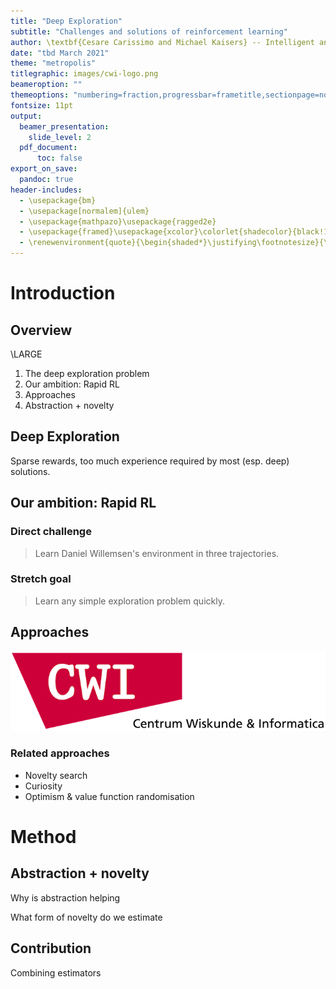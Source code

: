 ```yaml
---
title: "Deep Exploration"
subtitle: "Challenges and solutions of reinforcement learning"
author: \textbf{Cesare Carissimo and Michael Kaisers} -- Intelligent and Autonomous Systems research group Centrum Wiskunde & Informatica
date: "tbd March 2021"
theme: "metropolis"
titlegraphic: images/cwi-logo.png
beameroption: ""
themeoptions: "numbering=fraction,progressbar=frametitle,sectionpage=none"
fontsize: 11pt
output:
  beamer_presentation:
    slide_level: 2
  pdf_document:
      toc: false
export_on_save:
  pandoc: true
header-includes:
  - \usepackage{bm}
  - \usepackage[normalem]{ulem}
  - \usepackage{mathpazo}\usepackage{ragged2e}
  - \usepackage{framed}\usepackage{xcolor}\colorlet{shadecolor}{black!10}
  - \renewenvironment{quote}{\begin{shaded*}\justifying\footnotesize}{\end{shaded*}}
---
```

# Introduction

## Overview
\LARGE

1. The deep exploration problem
2. Our ambition: Rapid RL
2. Approaches
3. Abstraction + novelty


## Deep Exploration

Sparse rewards, too much experience required by most (esp. deep) solutions.


## Our ambition: Rapid RL

### Direct challenge
> Learn Daniel Willemsen's environment in three trajectories.

### Stretch goal
> Learn any simple exploration problem quickly.


## Approaches

![Figure title](images/cwi-logo.png)

### Related approaches
- Novelty search
- Curiosity
- Optimism & value function randomisation


# Method

## Abstraction + novelty

Why is abstraction helping

What form of novelty do we estimate


## Contribution

Combining estimators

